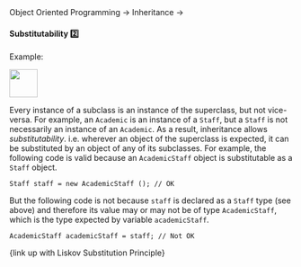 <link rel="stylesheet" href="{{baseUrl}}/css/textbook.css">

<div class="website-content">

<div id="path">Object Oriented Programming &rarr; Inheritance &rarr;</div>

<div id="title">

#### Substitutability :two:

</div>

<div id="body">

<tip-box>

Example:

<img src="{{baseUrl}}/oopDesign/inheritance/substitutability/images/staff.png" height="50" />
<p/>

</tip-box>

Every instance of a subclass is an instance of the superclass, but not vice-versa. For example, an `Academic` is an instance of a `Staff`, but a `Staff` is not necessarily an instance of an `Academic`. As a result, inheritance allows _substitutability_. i.e. wherever an object of the superclass is expected, it can be substituted by an object of any of its subclasses. For example, the following code is valid because an `AcademicStaff` object is substitutable as a `Staff` object.

```
Staff staff = new AcademicStaff (); // OK
```

But the following code is not because `staff` is declared as a `Staff` type (see above) and therefore its value may or may not be of  type `AcademicStaff`, which is the type expected by variable `academicStaff`.

```
AcademicStaff academicStaff = staff; // Not OK
```

{link up with Liskov Substitution Principle}

</div>

<div id="extras">
<div>

</div>
